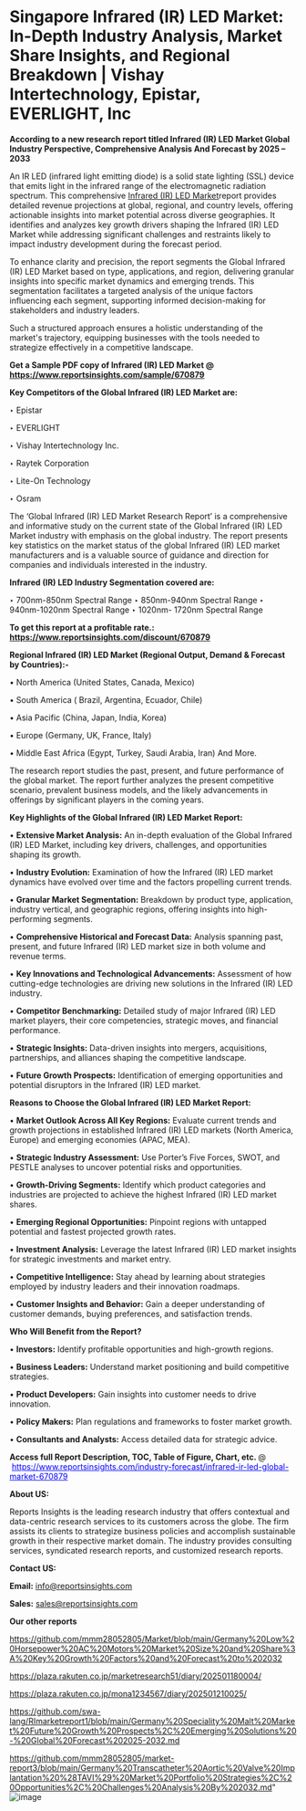 # Singapore Infrared (IR) LED Market: In-Depth Industry Analysis, Market Share Insights, and Regional Breakdown | Vishay Intertechnology, Epistar, EVERLIGHT, Inc

<strong>According to a new research report titled Infrared (IR) LED Market Global Industry Perspective, Comprehensive Analysis And Forecast by 2025 – 2033</strong>

An IR LED (infrared light emitting diode) is a solid state lighting (SSL) device that emits light in the infrared range of the electromagnetic radiation spectrum. This comprehensive <a href=https://www.reportsinsights.com/sample/670879>Infrared (IR) LED Market</a>report provides detailed revenue projections at global, regional, and country levels, offering actionable insights into market potential across diverse geographies. It identifies and analyzes key growth drivers shaping the Infrared (IR) LED Market while addressing significant challenges and restraints likely to impact industry development during the forecast period.

To enhance clarity and precision, the report segments the Global Infrared (IR) LED Market based on type, applications, and region, delivering granular insights into specific market dynamics and emerging trends. This segmentation facilitates a targeted analysis of the unique factors influencing each segment, supporting informed decision-making for stakeholders and industry leaders.

Such a structured approach ensures a holistic understanding of the market's trajectory, equipping businesses with the tools needed to strategize effectively in a competitive landscape.

<strong>Get a Sample PDF copy of Infrared (IR) LED Market </strong><strong>@<a href=https://www.reportsinsights.com/sample/670879 style=color:#0000ff;> https://www.reportsinsights.com/sample/670879</a></strong></font>

<strong>Key Competitors of the Global Infrared (IR) LED Market are:</strong>

‣ Epistar

‣ EVERLIGHT

‣ Vishay Intertechnology Inc.

‣ Raytek Corporation

‣ Lite-On Technology

‣ Osram

The ‘Global Infrared (IR) LED Market Research Report’ is a comprehensive and informative study on the current state of the Global Infrared (IR) LED Market industry with emphasis on the global industry. The report presents key statistics on the market status of the global Infrared (IR) LED market manufacturers and is a valuable source of guidance and direction for companies and individuals interested in the industry.

<strong>Infrared (IR) LED Industry Segmentation covered are:</strong>

‣ 700nm-850nm Spectral Range
‣ 850nm-940nm Spectral Range
‣ 940nm-1020nm Spectral Range
‣ 1020nm- 1720nm Spectral Range

<strong>To get this report at a profitable rate.: <a href=https://www.reportsinsights.com/discount/670879 style=color:#0000ff;>https://www.reportsinsights.com/discount/670879</a></strong></font>

<strong>Regional Infrared (IR) LED Market (Regional Output, Demand &amp; Forecast by Countries):-</strong>

• North America (United States, Canada, Mexico)

• South America ( Brazil, Argentina, Ecuador, Chile)

• Asia Pacific (China, Japan, India, Korea)

• Europe (Germany, UK, France, Italy)

• Middle East Africa (Egypt, Turkey, Saudi Arabia, Iran) And More.

The research report studies the past, present, and future performance of the global market. The report further analyzes the present competitive scenario, prevalent business models, and the likely advancements in offerings by significant players in the coming years.

<strong>Key Highlights of the Global Infrared (IR) LED Market Report:</strong>

• <strong>Extensive Market Analysis:</strong> An in-depth evaluation of the Global Infrared (IR) LED Market, including key drivers, challenges, and opportunities shaping its growth.

• <strong>Industry Evolution:</strong> Examination of how the Infrared (IR) LED market dynamics have evolved over time and the factors propelling current trends.

• <strong>Granular Market Segmentation:</strong> Breakdown by product type, application, industry vertical, and geographic regions, offering insights into high-performing segments.

• <strong>Comprehensive Historical and Forecast Data:</strong> Analysis spanning past, present, and future Infrared (IR) LED market size in both volume and revenue terms.

• <strong>Key Innovations and Technological Advancements:</strong> Assessment of how cutting-edge technologies are driving new solutions in the Infrared (IR) LED industry.

• <strong>Competitor Benchmarking:</strong> Detailed study of major Infrared (IR) LED market players, their core competencies, strategic moves, and financial performance.

• <strong>Strategic Insights:</strong> Data-driven insights into mergers, acquisitions, partnerships, and alliances shaping the competitive landscape.

• <strong>Future Growth Prospects:</strong> Identification of emerging opportunities and potential disruptors in the Infrared (IR) LED market.

<strong>Reasons to Choose the Global Infrared (IR) LED Market Report:</strong>

• <strong>Market Outlook Across All Key Regions:</strong> Evaluate current trends and growth projections in established Infrared (IR) LED markets (North America, Europe) and emerging economies (APAC, MEA).

• <strong>Strategic Industry Assessment:</strong> Use Porter’s Five Forces, SWOT, and PESTLE analyses to uncover potential risks and opportunities.

• <strong>Growth-Driving Segments:</strong> Identify which product categories and industries are projected to achieve the highest Infrared (IR) LED market shares.

• <strong>Emerging Regional Opportunities:</strong> Pinpoint regions with untapped potential and fastest projected growth rates.

• <strong>Investment Analysis:</strong> Leverage the latest Infrared (IR) LED market insights for strategic investments and market entry.

• <strong>Competitive Intelligence:</strong> Stay ahead by learning about strategies employed by industry leaders and their innovation roadmaps.

• <strong>Customer Insights and Behavior:</strong> Gain a deeper understanding of customer demands, buying preferences, and satisfaction trends.

<strong>Who Will Benefit from the Report?</strong>

• <strong>Investors:</strong> Identify profitable opportunities and high-growth regions.

• <strong>Business Leaders:</strong> Understand market positioning and build competitive strategies.

• <strong>Product Developers:</strong> Gain insights into customer needs to drive innovation.

• <strong>Policy Makers:</strong> Plan regulations and frameworks to foster market growth.

• <strong>Consultants and Analysts:</strong> Access detailed data for strategic advice.
</ul>
<strong>Access full Report Description, TOC, Table of Figure, Chart, etc. </strong>@  <a href=https://www.reportsinsights.com/industry-forecast/infrared-ir-led-global-market-670879 style=color:#0000ff;>https://www.reportsinsights.com/industry-forecast/infrared-ir-led-global-market-670879</a></font>

<strong><strong>About US</strong>:</strong>

Reports Insights is the leading research industry that offers contextual and data-centric research services to its customers across the globe. The firm assists its clients to strategize business policies and accomplish sustainable growth in their respective market domain. The industry provides consulting services, syndicated research reports, and customized research reports.

<strong>Contact US:</strong>

<p class=""""><b>Email:</b> <a href=mailto:info@reportsinsights.com>info@reportsinsights.com</a></p>
<p class=""""><b>Sales:</b> <a href=mailto:sales@reportsinsights.com>sales@reportsinsights.com</a></p>

<strong>Our other reports</strong>

<a href=https://github.com/mmm28052805/Market/blob/main/Germany%20Low%20Horsepower%20AC%20Motors%20Market%20Size%20and%20Share%3A%20Key%20Growth%20Factors%20and%20Forecast%20to%202032>https://github.com/mmm28052805/Market/blob/main/Germany%20Low%20Horsepower%20AC%20Motors%20Market%20Size%20and%20Share%3A%20Key%20Growth%20Factors%20and%20Forecast%20to%202032</a>

<a href=https://plaza.rakuten.co.jp/marketresearch51/diary/202501180004/>https://plaza.rakuten.co.jp/marketresearch51/diary/202501180004/</a>

<a href=https://plaza.rakuten.co.jp/mona1234567/diary/202501210025/>https://plaza.rakuten.co.jp/mona1234567/diary/202501210025/</a>

<a href=https://github.com/swa-lang/RImarketreport1/blob/main/Germany%20Speciality%20Malt%20Market%20Future%20Growth%20Prospects%2C%20Emerging%20Solutions%20-%20Global%20Forecast%202025-2032.md>https://github.com/swa-lang/RImarketreport1/blob/main/Germany%20Speciality%20Malt%20Market%20Future%20Growth%20Prospects%2C%20Emerging%20Solutions%20-%20Global%20Forecast%202025-2032.md</a>

<a href=https://github.com/mmm28052805/market-report3/blob/main/Germany%20Transcatheter%20Aortic%20Valve%20Implantation%20%28TAVI%29%20Market%20Portfolio%20Strategies%2C%20Opportunities%2C%20Challenges%20Analysis%20By%202032.md>https://github.com/mmm28052805/market-report3/blob/main/Germany%20Transcatheter%20Aortic%20Valve%20Implantation%20%28TAVI%29%20Market%20Portfolio%20Strategies%2C%20Opportunities%2C%20Challenges%20Analysis%20By%202032.md</a>"
![image](https://github.com/user-attachments/assets/a7477c37-4db9-4100-96a1-47509bcf72bf)
